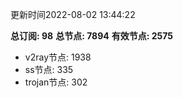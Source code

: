 更新时间2022-08-02 13:44:22

**总订阅: 98**
**总节点: 7894**
**有效节点: 2575**
- v2ray节点: 1938
- ss节点: 335
- trojan节点: 302
